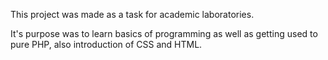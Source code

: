 This project was made as a task for academic laboratories.

It's purpose was to learn basics of programming as well as getting used to pure PHP, also introduction of CSS and HTML.
